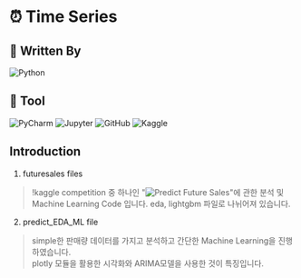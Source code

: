 # ⏰ Time Series

## 📌 Written By
![Python](https://img.shields.io/badge/Python-3776AB.svg?&style=for-the-badge&logo=Python&logoColor=white)

## 📌 Tool
![PyCharm](https://img.shields.io/badge/PyCharm-000000.svg?&style=for-the-badge&logo=PyCharm&logoColor=white)
![Jupyter](https://img.shields.io/badge/Jupyter-orange?style=for-the-badge&logo=jupyter&logoColor=white)
![GitHub](https://img.shields.io/badge/GitHub-181717.svg?&style=for-the-badge&logo=GitHub&logoColor=white)
![Kaggle](https://img.shields.io/badge/kaggle-blue?style=for-the-badge&logo=kaggle&logoColor=white)

## Introduction
1. futuresales files
 > !kaggle competition 중 하나인 "![_Predict Future Sales_](https://www.kaggle.com/competitions/competitive-data-science-predict-future-sales)"에 관한 분석 및 Machine Learning Code 입니다.
 > eda, lightgbm 파일로 나뉘어져 있습니다. 
2. predict_EDA_ML file
 > simple한 판매량 데이터를 가지고 분석하고 간단한 Machine Learning을 진행하였습니다.  
 > plotly 모듈을 활용한 시각화와 ARIMA모델을 사용한 것이 특징입니다.